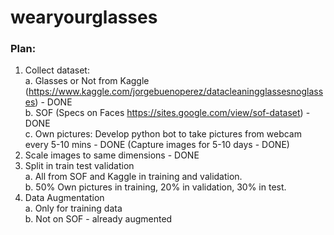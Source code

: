 # wearyourglasses

### Plan:
1. Collect dataset: <br>
a. Glasses or Not from Kaggle (https://www.kaggle.com/jorgebuenoperez/datacleaningglassesnoglasses) - DONE <br>
b. SOF (Specs on Faces https://sites.google.com/view/sof-dataset) - DONE <br>
c. Own pictures: Develop python bot to take pictures from webcam every 5-10 mins - DONE (Capture images for 5-10 days - DONE)  <br>
2. Scale images to same dimensions - DONE
3. Split in train test validation <br>
a. All from SOF and Kaggle in training and validation. <br>
b. 50% Own pictures in training, 20% in validation, 30% in test. <br>
4. Data Augmentation <br>
a. Only for training data <br>
b. Not on SOF - already augmented <br>
